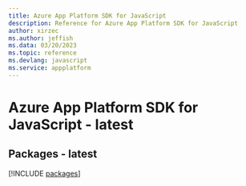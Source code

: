```yaml
---
title: Azure App Platform SDK for JavaScript
description: Reference for Azure App Platform SDK for JavaScript
author: xirzec
ms.author: jeffish
ms.data: 03/20/2023
ms.topic: reference
ms.devlang: javascript
ms.service: appplatform
---
```

# Azure App Platform SDK for JavaScript - latest
## Packages - latest
[!INCLUDE [packages](app-platform-index.md)]